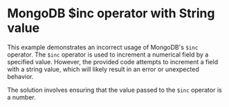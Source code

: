 # MongoDB $inc operator with String value
This example demonstrates an incorrect usage of MongoDB's `$inc` operator. The `$inc` operator is used to increment a numerical field by a specified value.  However, the provided code attempts to increment a field with a string value, which will likely result in an error or unexpected behavior.

The solution involves ensuring that the value passed to the `$inc` operator is a number.